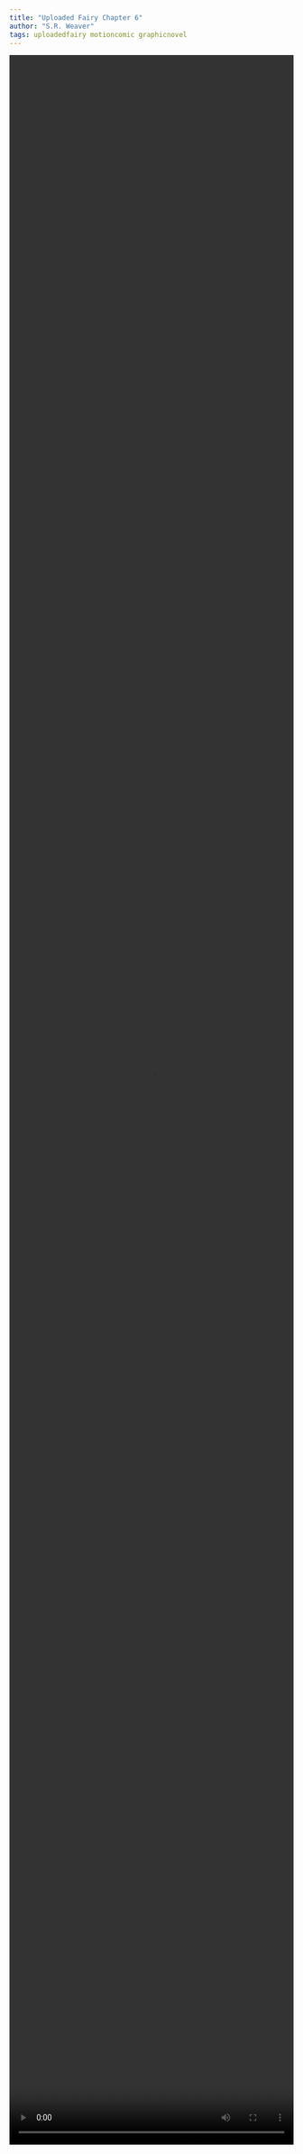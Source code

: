 ```yaml
---
title: "Uploaded Fairy Chapter 6"
author: "S.R. Weaver"
tags: uploadedfairy motioncomic graphicnovel
---
```

<video width="100%" height="95%" controls>
  <source src="https://lwflouisa.github.io/UploadedFairy/MotionComicGallery/Chapter6BloodOfTheFather/UploadedFairyChapterFiveBloodOfTheFather.mp4" type="video/mp4">
</video>
